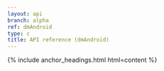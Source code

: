 ```yaml
---
layout: api
branch: alpha
ref: dmAndroid
type: c
title: API reference (dmAndroid)
---
```

{% include anchor_headings.html html=content %}
